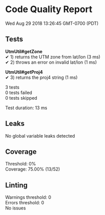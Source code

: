 # Code Quality Report  
Wed Aug 29 2018 13:26:45 GMT-0700 (PDT)  
  
## Tests
    
**UtmUtil#getZone**  
✔ 1) returns the UTM zone from lat/lon (3 ms)  
✔ 2) throws an error on invalid lat/lon (1 ms)  
  
**UtmUtil#getProj4**  
✔ 3) returns the proj4 string (1 ms)  
  
  
3 tests  
0 tests failed  
0 tests skipped  
  
Test duration: 13 ms  
  
  
## Leaks  
No global variable leaks detected  
  
  
## Coverage  
Threshold: 0%  
Coverage: 75.00% (13/52)  
  
  
## Linting  
Warnings threshold: 0  
Errors threshold: 0  
No issues  
  
